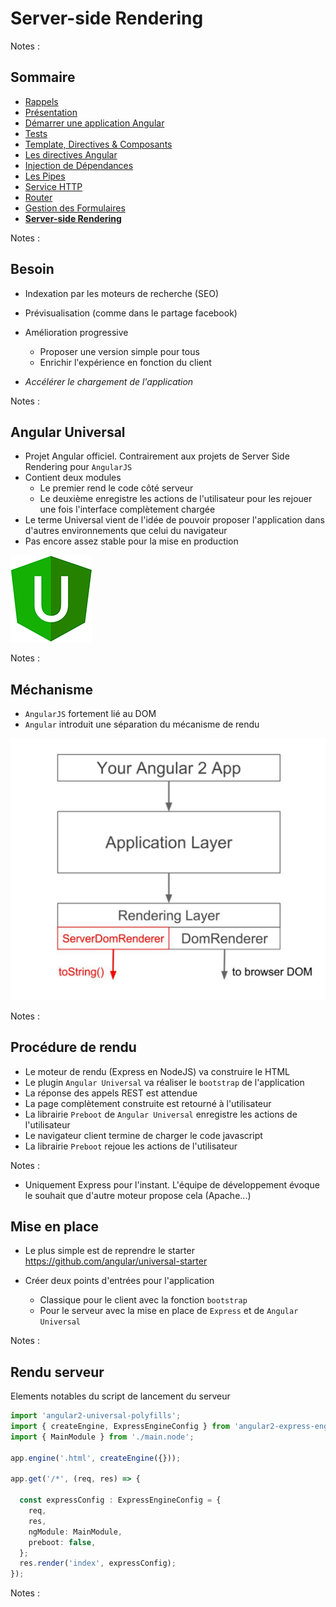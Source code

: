 # Server-side Rendering

<!-- .slide: class="page-title" -->

Notes :



## Sommaire

<!-- .slide: class="toc" -->

- [Rappels](#/1)
- [Présentation](#/2)
- [Démarrer une application Angular](#/3)
- [Tests](#/4)
- [Template, Directives & Composants](#/5)
- [Les directives Angular](#/6)
- [Injection de Dépendances](#/7)
- [Les Pipes](#/8)
- [Service HTTP](#/9)
- [Router](#/10)
- [Gestion des Formulaires](#/11)
- **[Server-side Rendering](#/12)**

Notes :



## Besoin

- Indexation par les moteurs de recherche (SEO)
- Prévisualisation (comme dans le partage facebook)
- Amélioration progressive
  - Proposer une version simple pour tous
  - Enrichir l'expérience en fonction du client

- *Accélérer le chargement de l'application*

Notes :



## Angular Universal

- Projet Angular officiel. Contrairement aux projets de Server Side Rendering pour `AngularJS`
- Contient deux modules
  - Le premier rend le code côté serveur
  - Le deuxième enregistre les actions de l'utilisateur pour les rejouer une fois l'interface complètement chargée
- Le terme Universal vient de l'idée de pouvoir proposer l'application dans d'autres environnements que celui du navigateur
- Pas encore assez stable pour la mise en production

![Angular Universal Logo](ressources/angular-universal-logo.png "Angular Universal Logo")

Notes :



## Méchanisme

- `AngularJS` fortement lié au DOM
- `Angular` introduit une séparation du mécanisme de rendu


![Angular Universal Architecture](ressources/angular-universal-architecture.png "Angular Universal Architecture")

Notes :



## Procédure de rendu

- Le moteur de rendu (Express en NodeJS) va construire le HTML
- Le plugin `Angular Universal` va réaliser le `bootstrap` de l'application
- La réponse des appels REST est attendue
- La page complètement construite est retourné à l'utilisateur
- La librairie `Preboot` de `Angular Universal` enregistre les actions de l'utilisateur
- Le navigateur client termine de charger le code javascript
- La librairie `Preboot` rejoue les actions de l'utilisateur

Notes :
- Uniquement Express pour l'instant. L'équipe de développement évoque le souhait que d'autre moteur propose cela (Apache...)



## Mise en place

- Le plus simple est de reprendre le starter
https://github.com/angular/universal-starter

- Créer deux points d'entrées pour l'application
  - Classique pour le client avec la fonction `bootstrap`
  - Pour le serveur avec la mise en place de `Express` et de `Angular Universal`

Notes :



## Rendu serveur

Elements notables du script de lancement du serveur

```typescript
import 'angular2-universal-polyfills';
import { createEngine, ExpressEngineConfig } from 'angular2-express-engine';
import { MainModule } from './main.node';

app.engine('.html', createEngine({}));

app.get('/*', (req, res) => {

  const expressConfig : ExpressEngineConfig = {
    req,
    res,
    ngModule: MainModule,
    preboot: false,
  };
  res.render('index', expressConfig);
});
```

Notes :



<!-- .slide: class="page-questions" -->
